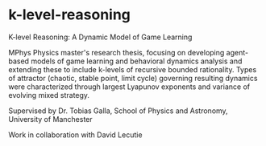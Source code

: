 # k-level-reasoning
K-level Reasoning: A Dynamic Model of Game Learning

MPhys Physics master's research thesis, focusing on developing agent-based models of game learning and behavioral dynamics analysis and extending these to include k-levels of recursive bounded rationality. Types of attractor (chaotic, stable point, limit cycle) governing resulting dynamics were characterized through largest Lyapunov exponents and variance of evolving mixed strategy.

Supervised by Dr. Tobias Galla, School of Physics and Astronomy, University of Manchester

Work in collaboration with David Lecutie
